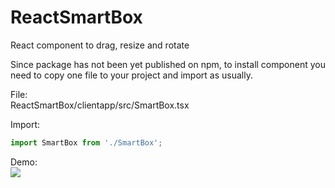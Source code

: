 # ReactSmartBox
React component to drag, resize and rotate

Since package has not been yet published on npm, to install component you need to copy one file to your project and import as usually.

File:<br />
ReactSmartBox/clientapp/src/SmartBox.tsx

Import:<br />
```javascript
import SmartBox from './SmartBox';
```

Demo:<br />
![](https://github.com/A77X7/ReactSmartBox/raw/master/ReactSmartBox/clientapp/Demo/demo.gif)
